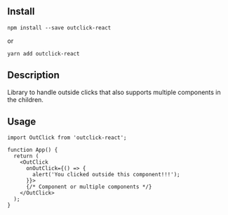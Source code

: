 ## Install

```
npm install --save outclick-react
```

or
```
yarn add outclick-react
```

## Description

Library to handle outside clicks that also supports multiple components in the children.

## Usage

```tsx
import OutClick from 'outclick-react';
 
function App() {
  return (
    <OutClick
      onOutClick={() => {
        alert('You clicked outside this component!!!');
      }}>
      {/* Component or multiple components */}
    </OutClick>
  );
}
```